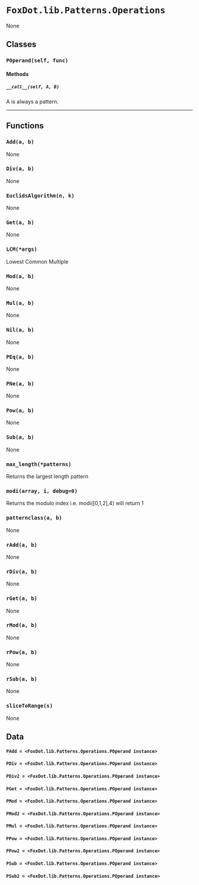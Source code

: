 # `FoxDot.lib.Patterns.Operations`

None

## Classes

### `POperand(self, func)`



#### Methods

##### `__call__(self, A, B)`

A is always a pattern.
        

---

## Functions

### `Add(a, b)`

None

### `Div(a, b)`

None

### `EuclidsAlgorithm(n, k)`

None

### `Get(a, b)`

None

### `LCM(*args)`

Lowest Common Multiple 

### `Mod(a, b)`

None

### `Mul(a, b)`

None

### `Nil(a, b)`

None

### `PEq(a, b)`

None

### `PNe(a, b)`

None

### `Pow(a, b)`

None

### `Sub(a, b)`

None

### `max_length(*patterns)`

Returns the largest length pattern 

### `modi(array, i, debug=0)`

Returns the modulo index i.e. modi([0,1,2],4) will return 1 

### `patternclass(a, b)`

None

### `rAdd(a, b)`

None

### `rDiv(a, b)`

None

### `rGet(a, b)`

None

### `rMod(a, b)`

None

### `rPow(a, b)`

None

### `rSub(a, b)`

None

### `sliceToRange(s)`

None

## Data

#### `PAdd = <FoxDot.lib.Patterns.Operations.POperand instance>`

#### `PDiv = <FoxDot.lib.Patterns.Operations.POperand instance>`

#### `PDiv2 = <FoxDot.lib.Patterns.Operations.POperand instance>`

#### `PGet = <FoxDot.lib.Patterns.Operations.POperand instance>`

#### `PMod = <FoxDot.lib.Patterns.Operations.POperand instance>`

#### `PMod2 = <FoxDot.lib.Patterns.Operations.POperand instance>`

#### `PMul = <FoxDot.lib.Patterns.Operations.POperand instance>`

#### `PPow = <FoxDot.lib.Patterns.Operations.POperand instance>`

#### `PPow2 = <FoxDot.lib.Patterns.Operations.POperand instance>`

#### `PSub = <FoxDot.lib.Patterns.Operations.POperand instance>`

#### `PSub2 = <FoxDot.lib.Patterns.Operations.POperand instance>`

